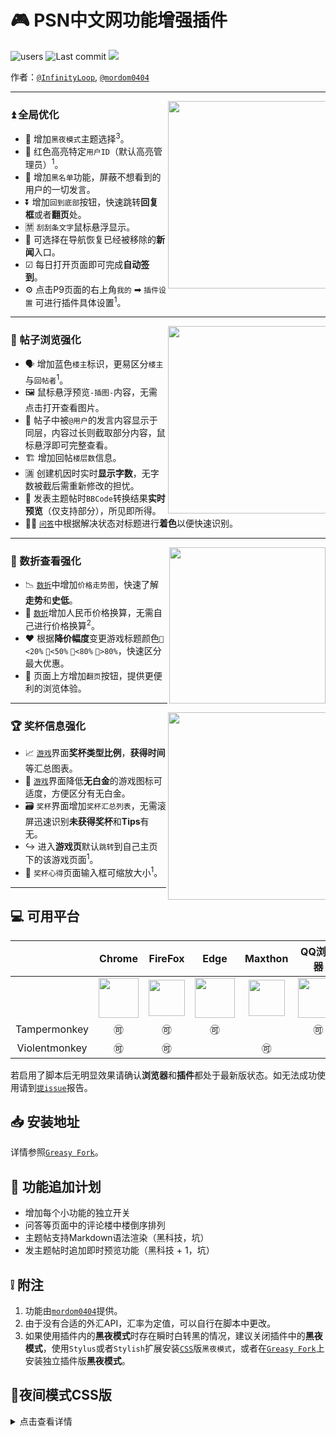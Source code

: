 # 🎮 PSN中文网功能增强插件

![users](https://img.shields.io/badge/users-156-orange.svg)
![Last commit](https://img.shields.io/github/last-commit/swsoyee/psnine-enhanced-version.svg)
![](https://img.shields.io/github/license/swsoyee/psnine-enhanced-version.svg)  

作者：[`@InfinityLoop`](https://github.com/swsoyee), [`@mordom0404`](https://github.com/mordom0404)

---
<img src="https://raw.githubusercontent.com/swsoyee/psnine-enhanced-version/master/screenshots/homepage.png" width="300" align="right" style="max-width: 50%">

### ⏫ 全局优化

- 🌙 增加`黑夜模式`主题选择<sup>3</sup>。 
- 👮 红色高亮特定`用户ID`（默认高亮管理员）<sup>1</sup>。 
- 🚫 增加`黑名单`功能，屏蔽不想看到的用户的一切发言。
- ⏬ 增加`回到底部`按钮，快速跳转**回复框**或者**翻页**处。  
- 🈲 `刮刮条文字`鼠标悬浮显示。 
- 📰 可选择在导航恢复已经被移除的**新闻**入口。
- ☑ 每日打开页面即可完成**自动签到**。
- ⚙ 点击P9页面的右上角`我的` ➡ `插件设置` 可进行插件具体设置<sup>1</sup>。  

---
<img src="https://raw.githubusercontent.com/swsoyee/psnine-enhanced-version/master/screenshots/replyContent.png" width="300" align="right" style="max-width: 50%">

### 📜 帖子浏览强化

- 🗣 增加蓝色`楼主`标识，更易区分`楼主`与`回帖者`<sup>1</sup>。  
- 🖼 鼠标悬浮预览`-插图-`内容，无需点击打开查看图片。  
- 💬 帖子中被`@用户`的发言内容显示于同层，内容过长则截取部分内容，鼠标悬浮即可完整查看。  
- 🏗 增加回帖`楼层数`信息。
- 🈵 创建机因时实时**显示字数**，无字数被截后需重新修改的担忧。  
- 📝 发表主题帖时`BBCode`转换结果**实时预览**（仅支持部分），所见即所得。
- 🙋‍♂️ [`问答`](https://psnine.com/qa)中根据解决状态对标题进行**着色**以便快速识别。

---
<img src="https://raw.githubusercontent.com/swsoyee/psnine-enhanced-version/master/screenshots/foreignCurrency.png" width="250" align="right" style="max-width: 50%">

### 💸 数折查看强化

- 📉 [`数折`](https://psnine.com/dd/HP9000-CUSA08392_00-ASIAPLACEHOLDER1)中增加`价格走势图`，快速了解**走势**和**史低**。 
- 💱 [`数折`](https://psnine.com/dd)增加人民币价格换算，无需自己进行价格换算<sup>2</sup>。
- ❤ 根据**降价幅度**变更游戏标题颜色`💚<20%` `💛<50%` `🧡<80%` `💖>80%`，快速区分最大优惠。
- 📄 页面上方增加`翻页`按钮，提供更便利的浏览体验。  

---
<img src="https://raw.githubusercontent.com/swsoyee/psnine-enhanced-version/master/screenshots/trophySummary.png" width="300" align="right" style="max-width: 50%">  

### 🏆 奖杯信息强化

- 📈 [`游戏`](https://psnine.com/psngame/15295)界面**奖杯类型比例**，**获得时间**等汇总图表。  
- 🔖 [`游戏`](https://psnine.com/psngame)界面降低**无白金**的游戏图标可适度，方便区分有无白金。  
- 🗃 `奖杯`界面增加`奖杯汇总列表`，无需滚屏迅速识别**未获得奖杯**和**Tips**有无。
- ↪ 进入**游戏页**默认`跳转`到自己主页下的该游戏页面<sup>1</sup>。
- 📝 `奖杯心得`页面输入框可缩放大小<sup>1</sup>。  

---



## 💻 可用平台
||Chrome|FireFox|Edge|Maxthon|QQ浏览器|360浏览器|
| ---- | ---- | ---- | ---- | ---- | ---- | ---- |
| | <img src="https://raw.githubusercontent.com/swsoyee/psnine-night-mode-CSS/master/icon/chrome-512.png" width="64px"></img>| <img src="https://raw.githubusercontent.com/swsoyee/psnine-night-mode-CSS/master/icon/512px-Firefox_Logo%2C_2017.svg.png" width="58px"></img> | <img src="https://raw.githubusercontent.com/swsoyee/psnine-night-mode-CSS/master/icon/edge.png" width="64px"></img>|<div align="center"> <img src="https://raw.githubusercontent.com/swsoyee/psnine-night-mode-CSS/master/icon/Maxthon.png" width="58px"></img></div> |<div align="center"> <img src="https://raw.githubusercontent.com/swsoyee/psnine-night-mode-CSS/master/icon/qq.jpg" width="64px"></img></div> |  <div align="center"><img src="https://raw.githubusercontent.com/swsoyee/psnine-night-mode-CSS/master/icon/360 Security Browser.png" width="60px"></img></div>
|<div align="center">Tampermonkey</div>|<div align="center">🉑</div>|<div align="center">🉑</div>|<div align="center">🉑</div>||<div align="center">🉑</div>|<div align="center">🉑</div>|
|<div align="center">Violentmonkey</div>|<div align="center">🉑</div>|<div align="center">🉑</div>||<div align="center">🉑</div>||<div align="center">🉑</div>|

若启用了脚本后无明显效果请确认**浏览器**和**插件**都处于最新版状态。如无法成功使用请到[`提issue`](https://github.com/swsoyee/psnine-night-mode-CSS/issues/new)报告。

## 📥 安装地址

详情参照[`Greasy Fork`](https://greasyfork.org/zh-CN/scripts/375985-psn%E4%B8%AD%E6%96%87%E7%BD%91%E5%8A%9F%E8%83%BD%E5%A2%9E%E5%BC%BA)。 

## 🦉 功能追加计划

- 增加每个小功能的独立开关
- 问答等页面中的评论楼中楼倒序排列
- 主题帖支持Markdown语法渲染（黑科技，坑）
- 发主题帖时追加即时预览功能（黑科技 + 1，坑）

## ❕ 附注
1. 功能由[`mordom0404`](https://psnine.com/psnid/mordom0404)提供。
2. 由于没有合适的外汇API，汇率为定值，可以自行在脚本中更改。
3. 如果使用插件内的**黑夜模式**时存在瞬时白转黑的情况，建议关闭插件中的**黑夜模式**，使用`Stylus`或者`Stylish`扩展安装[`CSS`](https://userstyles.org/styles/167244/p9)版`黑夜模式`，或者在[`Greasy Fork`](https://greasyfork.org/zh-CN/scripts/376181-p9%E5%A4%9C%E9%97%B4%E6%A8%A1%E5%BC%8F)上安装独立插件版**黑夜模式**。

## 🌙夜间模式CSS版
<details>
<summary>点击查看详情</summary>

[![Install with Stylish](https://img.shields.io/badge/Install%20with-Stylish-00adad.svg)](https://userstyles.org/styles/167244/p9)

---
<img src="https://raw.githubusercontent.com/swsoyee/psnine-enhanced-version/master/screenshots/homepage.png" width="420" align="right" style="max-width: 50%">


本CSS样式为[`P9`](https://psnine.com/)的夜间模式，为了方便夜间使用而编写的。
由于自己日常使用界面有限，可能并不是所有元素都进行了合适的更改，如有发现希望得到各位的反馈以便后期更新。

⭐全站启用护眼黑色调显示
⭐支持帖子的隐藏文字[musk]鼠标划过显示(可选)

### 更新记录
- v1.7 ➕新增多项配色
- v1.6 🐞修复奖杯tips页面文字颜色过淡的问题
- v1.5 🐞修复直接安装js版本时无法使用的问题
- v1.4 🐞修复主题帖中的表格背景色
- v1.3 🐞修复直接安装js版本时无法使用的问题
- v1.2 🐞修复d7vg.com下的使用问题
- v1.1 🐞修改奖杯底色，部分页面的高亮颜色
- v1.0 👑发布
</details>
